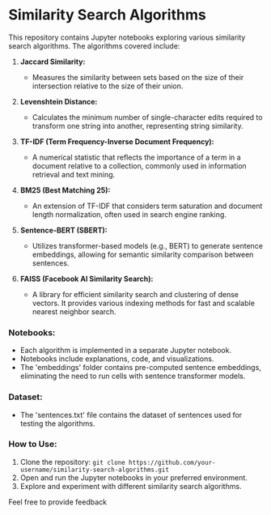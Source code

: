 # Similarity Search Algorithms

This repository contains Jupyter notebooks exploring various similarity search algorithms. The algorithms covered include:

1. **Jaccard Similarity:**
   - Measures the similarity between sets based on the size of their intersection relative to the size of their union.

2. **Levenshtein Distance:**
   - Calculates the minimum number of single-character edits required to transform one string into another, representing string similarity.

3. **TF-IDF (Term Frequency-Inverse Document Frequency):**
   - A numerical statistic that reflects the importance of a term in a document relative to a collection, commonly used in information retrieval and text mining.

4. **BM25 (Best Matching 25):**
   - An extension of TF-IDF that considers term saturation and document length normalization, often used in search engine ranking.

5. **Sentence-BERT (SBERT):**
   - Utilizes transformer-based models (e.g., BERT) to generate sentence embeddings, allowing for semantic similarity comparison between sentences.

6. **FAISS (Facebook AI Similarity Search):**
   - A library for efficient similarity search and clustering of dense vectors. It provides various indexing methods for fast and scalable nearest neighbor search.

### Notebooks:
- Each algorithm is implemented in a separate Jupyter notebook.
- Notebooks include explanations, code, and visualizations.
- The 'embeddings' folder contains pre-computed sentence embeddings, eliminating the need to run cells with sentence transformer models.

### Dataset:
- The 'sentences.txt' file contains the dataset of sentences used for testing the algorithms.

### How to Use:
1. Clone the repository: `git clone https://github.com/your-username/similarity-search-algorithms.git`
2. Open and run the Jupyter notebooks in your preferred environment.
3. Explore and experiment with different similarity search algorithms.

Feel free to provide feedback
